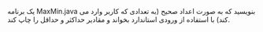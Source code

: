 یک برنامه MaxMin.java بنویسید که به صورت اعداد صحیح (به تعدادی که کاربر وارد می کند) با استفاده از ورودی استاندارد بخواند و مقادیر حداکثر و حداقل را چاپ کند.
